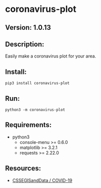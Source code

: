 # coronavirus-plot
## Version: 1.0.13
## Description:
Easily make a coronavirus plot for your area.
## Install:
`pip3 install coronavirus-plot`


## Run:
`python3 -m coronavirus-plot`


## Requirements:

* python3
  * console-menu >= 0.6.0
  * matplotlib >= 3.2.1
  * requests >= 2.22.0

## Resources:

* [CSSEGISandData / COVID-19](https://github.com/CSSEGISandData/COVID-19/tree/master/csse_covid_19_data/csse_covid_19_time_series)
  